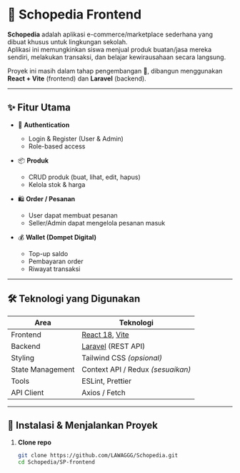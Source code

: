 # 🛒 Schopedia Frontend

**Schopedia** adalah aplikasi e-commerce/marketplace sederhana yang dibuat khusus untuk lingkungan sekolah.  
Aplikasi ini memungkinkan siswa menjual produk buatan/jasa mereka sendiri, melakukan transaksi, dan belajar kewirausahaan secara langsung.  

Proyek ini masih dalam tahap pengembangan 🚧, dibangun menggunakan **React + Vite** (frontend) dan **Laravel** (backend).

---

## ✨ Fitur Utama

- 🔑 **Authentication**  
  - Login & Register (User & Admin)  
  - Role-based access  

- 📦 **Produk**  
  - CRUD produk (buat, lihat, edit, hapus)  
  - Kelola stok & harga  

- 🛍️ **Order / Pesanan**  
  - User dapat membuat pesanan  
  - Seller/Admin dapat mengelola pesanan masuk  

- 💰 **Wallet (Dompet Digital)**  
  - Top-up saldo  
  - Pembayaran order  
  - Riwayat transaksi  

---

## 🛠️ Teknologi yang Digunakan

| Area | Teknologi |
|------|-----------|
| Frontend | [React 18](https://react.dev/), [Vite](https://vitejs.dev/) |
| Backend | [Laravel](https://laravel.com/) (REST API) |
| Styling | Tailwind CSS *(opsional)* |
| State Management | Context API / Redux *(sesuaikan)* |
| Tools | ESLint, Prettier |
| API Client | Axios / Fetch |

---

## 🚀 Instalasi & Menjalankan Proyek

1. **Clone repo**
   ```bash
   git clone https://github.com/LAWAGGG/Schopedia.git
   cd Schopedia/SP-frontend
